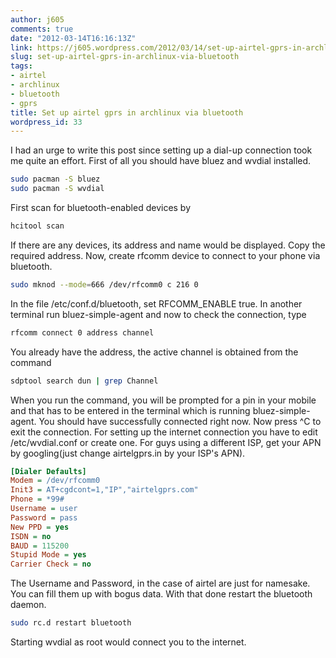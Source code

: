 ```yaml
---
author: j605
comments: true
date: "2012-03-14T16:16:13Z"
link: https://j605.wordpress.com/2012/03/14/set-up-airtel-gprs-in-archlinux-via-bluetooth/
slug: set-up-airtel-gprs-in-archlinux-via-bluetooth
tags:
- airtel
- archlinux
- bluetooth
- gprs
title: Set up airtel gprs in archlinux via bluetooth
wordpress_id: 33
---
```


I had an urge to write this post since setting up a dial-up connection took me quite an effort. First of all you should have bluez and wvdial installed.

```sh
sudo pacman -S bluez
sudo pacman -S wvdial
```

First scan for bluetooth-enabled devices by


```sh
hcitool scan
```


If there are any devices, its address and name would be displayed. Copy the required address. Now, create rfcomm device to connect to your phone via bluetooth. 


```sh
sudo mknod --mode=666 /dev/rfcomm0 c 216 0
```


In the file /etc/conf.d/bluetooth, set RFCOMM_ENABLE true. In another terminal run bluez-simple-agent and now to check the connection, type 


```sh
rfcomm connect 0 address channel
```


You already have the address, the active channel is obtained from the command 


```sh
sdptool search dun | grep Channel
```


When you run the command, you will be prompted for a pin in your mobile and that has to be entered in the terminal which is running bluez-simple-agent. You should have successfully connected right now. Now press ^C to exit the connection. For setting up the internet connection you have to edit /etc/wvdial.conf or create one. For guys using a different ISP, get your APN by googling(just change airtelgprs.in by your ISP's APN).


```ini
[Dialer Defaults]
Modem = /dev/rfcomm0 
Init3 = AT+cgdcont=1,"IP","airtelgprs.com"
Phone = *99# 
Username = user
Password = pass
New PPD = yes
ISDN = no
BAUD = 115200
Stupid Mode = yes
Carrier Check = no
```


The Username and Password, in the case of airtel are just for namesake. You can fill them up with bogus data. With that done restart the bluetooth daemon.


```sh
sudo rc.d restart bluetooth
```


Starting wvdial as root would connect you to the internet.
